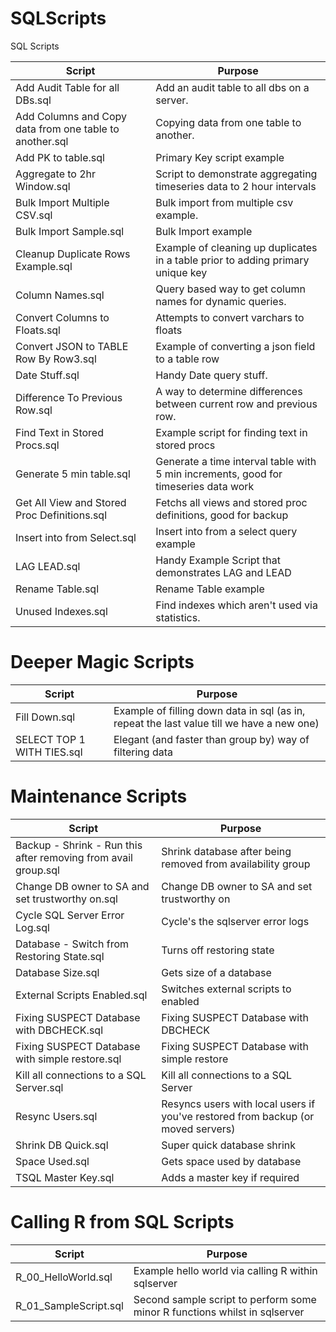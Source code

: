 # SQLScripts
SQL Scripts

|Script|Purpose|
|---|---|
|Add Audit Table for all DBs.sql|Add an audit table to all dbs on a server.|
|Add Columns and Copy data from one table to another.sql|Copying data from one table to another.|
|Add PK to table.sql|Primary Key script example|
|Aggregate to 2hr Window.sql|Script to demonstrate aggregating timeseries data to 2 hour intervals|
|Bulk Import Multiple CSV.sql|Bulk import from multiple csv example.|
|Bulk Import Sample.sql|Bulk Import example|
|Cleanup Duplicate Rows Example.sql|Example of cleaning up duplicates in a table prior to adding primary unique key|
|Column Names.sql|Query based way to get column names for dynamic queries.|
|Convert Columns to Floats.sql|Attempts to convert varchars to floats|
|Convert JSON to TABLE Row By Row3.sql|Example of converting a json field to a table row|
|Date Stuff.sql|Handy Date query stuff.|
|Difference To Previous Row.sql|A way to determine differences between current row and previous row.|
|Find Text in Stored Procs.sql|Example script for finding text in stored procs|
|Generate 5 min table.sql|Generate a time interval table with 5 min increments, good for timeseries data work|
|Get All View and Stored Proc Definitions.sql|Fetchs all views and stored proc definitions, good for backup|
|Insert into from Select.sql|Insert into from a select query example|
|LAG LEAD.sql|Handy Example Script that demonstrates LAG and LEAD|
|Rename Table.sql|Rename Table example|
|Unused Indexes.sql|Find indexes which aren't used via statistics.|

# Deeper Magic Scripts

|Script|Purpose|
|---|---|
|Fill Down.sql|Example of filling down data in sql (as in, repeat the last value till we have a new one)
|SELECT TOP 1 WITH TIES.sql|Elegant (and faster than group by) way of filtering data


# Maintenance Scripts

|Script|Purpose|
|---|---|
|Backup - Shrink - Run this after removing from avail group.sql|Shrink database after being removed from availability group|
|Change DB owner to SA and set trustworthy on.sql|Change DB owner to SA and set trustworthy on|
|Cycle SQL Server Error Log.sql|Cycle's the sqlserver error logs|
|Database - Switch from Restoring State.sql|Turns off restoring state|
|Database Size.sql|Gets size of a database|
|External Scripts Enabled.sql|Switches external scripts to enabled|
|Fixing SUSPECT Database with DBCHECK.sql|Fixing SUSPECT Database with DBCHECK|
|Fixing SUSPECT Database with simple restore.sql|Fixing SUSPECT Database with simple restore|
|Kill all connections to a SQL Server.sql|Kill all connections to a SQL Server|
|Resync Users.sql|Resyncs users with local users if you've restored from backup (or moved servers)|
|Shrink DB Quick.sql|Super quick database shrink|
|Space Used.sql|Gets space used by database|
|TSQL Master Key.sql|Adds a master key if required|

# Calling R from SQL Scripts

|Script|Purpose|
|---|---|
|R_00_HelloWorld.sql|Example hello world via calling R within sqlserver|
|R_01_SampleScript.sql|Second sample script to perform some minor R functions whilst in sqlserver|


